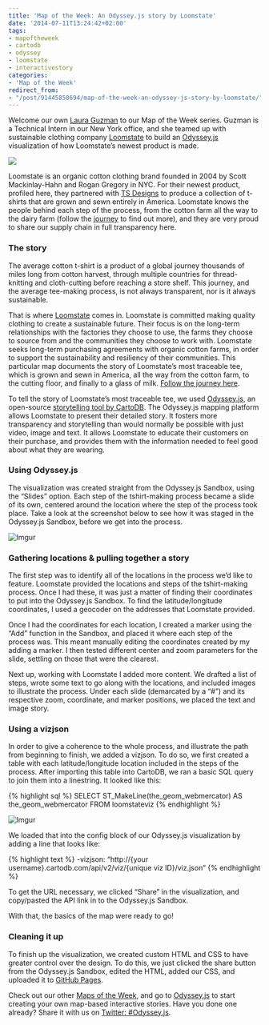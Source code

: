 ```yaml
---
title: 'Map of the Week: An Odyssey.js story by Loomstate'
date: '2014-07-11T13:24:42+02:00'
tags:
- mapoftheweek
- cartodb
- odyssey
- loomstate
- interactivestory
categories:
- 'Map of the Week'
redirect_from:
- "/post/91445858694/map-of-the-week-an-odyssey-js-story-by-loomstate/"
---
```


Welcome our own <a href="https://twitter.com/lauraagzmn">Laura Guzman</a> to our Map of the Week series. Guzman is a Technical Intern in our New York office, and she teamed up with sustainable clothing company <a href="http://www.loomstate.org">Loomstate</a> to build an <a href="http://blog.cartodb.com/post/91149570719/odyssey-js-new-open-source-tool-to-weave-interactive">Odyssey.js</a> visualization of how Loomstate’s newest product is made.

<a href="http://cartodb.github.io/odyssey.js/visualizations/loomstate/)%20to%20find%20out%20more"><img src="http://i.imgur.com/YBH8KSM.jpg"/></a>

Loomstate is an organic cotton clothing brand founded in 2004 by Scott Mackinlay-Hahn and Rogan Gregory in NYC. For their newest product, profiled here, they partnered with <a href="http://tsdesigns.com/">TS Designs</a> to produce a collection of t-shirts that are grown and sewn entirely in America.  Loomstate knows the people behind each step of the process, from the cotton farm all the way to the dairy farm (follow the <a href="http://cartodb.github.io/odyssey.js/visualizations/loomstate/">journey</a> to find out more), and they are very proud to share our supply chain in full transparency here.

### The story

The average cotton t-shirt is a product of a global journey thousands of miles long from cotton harvest, through multiple countries for thread-knitting and cloth-cutting before reaching a store shelf. This journey, and the average tee-making process, is not always transparent, nor is it always sustainable.

That is where <a href="http://www.loomstate.org">Loomstate</a> comes in. Loomstate is committed making quality clothing to create a sustainable future. Their focus is on the long-term relationships with the factories they choose to use, the farms they choose to source from and the communities they choose to work with.  Loomstate seeks long-term purchasing agreements with organic cotton farms, in order to support the sustainability and resiliency of their communities. This particular map documents the story of Loomstate’s most traceable tee, which is grown and sewn in America, all the way from the cotton farm, to the cutting floor, and finally to a glass of milk. <a href="http://cartodb.github.io/odyssey.js/visualizations/loomstate/">Follow the journey here</a>.

To tell the story of Loomstate’s most traceable tee, we used <a href="http://cartodb.github.io/odyssey.js/">Odyssey.js</a>, an open-source <a href="http://blog.cartodb.com/post/91149570719/odyssey-js-new-open-source-tool-to-weave-interactive">storytelling tool by CartoDB</a>. The Odyssey.js mapping platform allows Loomstate to present their detailed story. It fosters more transparency and storytelling than would normally be possible with just video, image and text.  It allows Loomstate to educate their customers on their purchase, and provides them with the information needed to feel good about what they are wearing.

### Using Odyssey.js

The visualization was created straight from the Odyssey.js Sandbox, using the “Slides” option. Each step of the tshirt-making process became a slide of its own, centered around the location where the step of the process took place. Take a look at the screenshot below to see how it was staged in the Odyssey.js Sandbox, before we get into the process.

<img src="http://i.imgur.com/kyNAt7w.png" alt="Imgur"/>

### Gathering locations &amp; pulling together a story

The first step was to identify all of the locations in the process we’d like to feature. Loomstate provided the locations and steps of the tshirt-making process. Once I had these, it was just a matter of finding their coordinates to put into the Odyssey.js Sandbox. To find the latitude/longitude coordinates, I used a geocoder on the addresses that Loomstate provided.

Once I had the coordinates for each location, I created a marker using the “Add” function in the Sandbox, and placed it where each step of the process was. This meant manually editing the coordinates created by my adding a marker. I then tested different center and zoom parameters for the slide, settling on those that were the clearest.

Next up, working with Loomstate I added more content. We drafted a list of steps, wrote some text to go along with the locations, and included images to illustrate the process. Under each slide (demarcated by a “#”) and its respective zoom, coordinate, and marker positions, we placed the text and image story.

### Using a vizjson

In order to give a coherence to the whole process, and illustrate the path from beginning to finish, we added a vizjson. To do so, we first created a table with each latitude/longitude location included in the steps of the process. After importing this table into CartoDB, we ran a basic SQL query to join them into a linestring. It looked like this:

{% highlight sql %}
SELECT ST_MakeLine(the_geom_webmercator)
AS the_geom_webmercator
FROM loomstateviz
{% endhighlight %}

<img src="http://i.imgur.com/p94lR17.png" alt="Imgur"/>

We loaded that into the config block of our Odyssey.js visualization by adding a line that looks like:

{% highlight text %}
-vizjson:
“http://{your username}.cartodb.com/api/v2/viz/{unique viz ID}/viz.json”
{% endhighlight %}

To get the URL necessary, we clicked “Share” in the visualization, and copy/pasted the API link in to the Odyssey.js Sandbox.

With that, the basics of the map were ready to go!

### Cleaning it up

To finish up the visualization, we created custom HTML and CSS to have greater control over the design. To do this, we just clicked the share button from the Odyssey.js Sandbox, edited the HTML, added our CSS, and uploaded it to <a href="https://pages.github.com/">GitHub Pages</a>.

Check out our other <a href="http://blog.cartodb.com/tagged/map-of-the-week">Maps of the Week</a>, and go to <a href="http://cartodb.github.io/odyssey.js/">Odyssey.js</a> to start creating your own map-based interactive stories. Have you done one already? Share it with us on <a href="https://twitter.com/search?src=typd&amp;q=%23odyssey.js">Twitter: #Odyssey.js</a>.
